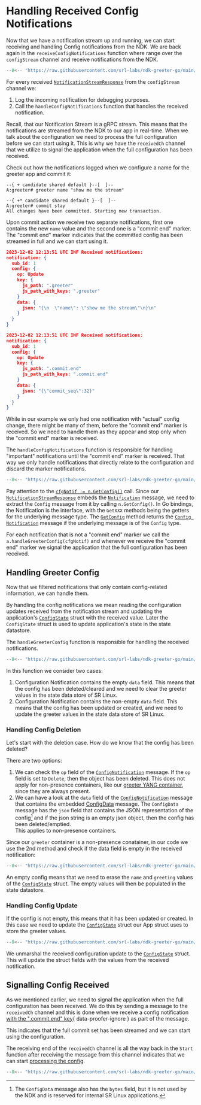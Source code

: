 # Handling Received Config Notifications

Now that we have a notification stream up and running, we can start receiving and handling Config notifications from the NDK. We are back again in the `receiveConfigNotifications` function where range over the `configStream` channel and receive notifications from the NDK.

```{.go title="greeter/config.go"}
--8<-- "https://raw.githubusercontent.com/srl-labs/ndk-greeter-go/main/greeter/config.go:rcv-cfg-notif"
```

For every received [`NotificationStreamResponse`][notif_stream_resp_doc] from the `configStream` channel we:

1. Log the incoming notification for debugging purposes.
2. Call the `handleConfigNotifications` function that handles the received notification.

Recall, that our Notification Stream is a gRPC stream. This means that the notifications are streamed from the NDK to our app in real-time. When we talk about the configuration we need to process the full configuration before we can start using it. This is why we have the `receivedCh` channel that we utilize to signal the application when the full configuration has been received.

Check out how the notifications logged when we configure a name for the greeter app and commit it:

```srl
--{ + candidate shared default }--[  ]--
A:greeter# greeter name "show me the stream"

--{ +* candidate shared default }--[  ]--
A:greeter# commit stay
All changes have been committed. Starting new transaction.
```

Upon commit action we receive two separate notifications, first one contains the new `name` value and the second one is a "commit end" marker. The "commit end" marker indicates that the committed config has been streamed in full and we can start using it.

```json
2023-12-02 12:13:51 UTC INF Received notifications:
notification: {
  sub_id: 1
  config: {
    op: Update
    key: {
      js_path: ".greeter"
      js_path_with_keys: ".greeter"
    }
    data: {
      json: "{\n  \"name\": \"show me the stream\"\n}\n"
    }
  }
}

2023-12-02 12:13:51 UTC INF Received notifications:
notification: {
  sub_id: 1
  config: {
    op: Update
    key: {
      js_path: ".commit.end"
      js_path_with_keys: ".commit.end"
    }
    data: {
      json: "{\"commit_seq\":32}"
    }
  }
}
```

While in our example we only had one notification with "actual" config change, there might be many of them, before the "commit end" marker is received. So we need to handle them as they appear and stop only when the "commit end" marker is received.

The `handleConfigNotifications` function is responsible for handling "important" notifications until the "commit end" marker is received. That way we only handle notifications that directly relate to the configuration and discard the marker notifications.

```{.go title="greeter/config.go"}
--8<-- "https://raw.githubusercontent.com/srl-labs/ndk-greeter-go/main/greeter/config.go:buffer-cfg-notif"
```

Pay attention to the [`cfgNotif := n.GetConfig()`](#__codelineno-4-7) call. Since our [`NotificationStreamResponse`][notif_stream_resp_doc] embeds the [`Notification`][notif_doc] message, we need to extract the `Config` message from it by calling `n.GetConfig()`. In Go bindings, the Notification is the interface, with the `GetXXX` methods being the getters for the underlying message type. The [`GetConfig`][get-config] method returns the [`Config Notification`][config_notif_doc] message if the underlying message is of the `Config` type.

For each notification that is not a "commit end" marker we call the `a.handleGreeterConfig(cfgNotif)` and whenever we receive the "commit end" marker we signal the application that the full configuration has been received.

## Handling Greeter Config

Now that we filtered notifications that only contain config-related information, we can handle them.

By handling the config notifications we mean reading the configuration updates received from the notification stream and updating the application's [`ConfigState`](app-instance.md#app-config-and-state) struct with the received value. Later the `ConfigState` struct is used to update application's state in the state datastore.

The `handleGreeterConfig` function is responsible for handling the received notifications.

```{.go title="greeter/config.go"}
--8<-- "https://raw.githubusercontent.com/srl-labs/ndk-greeter-go/main/greeter/config.go:handle-greeter-cfg"
```

In this function we consider two cases:

1. Configuration Notification contains the empty `data` field. This means that the config has been deleted/cleared and we need to clear the greeter values in the state data store of SR Linux.
2. Configuration Notification contains the non-empty `data` field. This means that the config has been updated or created, and we need to update the greeter values in the state data store of SR Linux.

### Handling Config Deletion

Let's start with the deletion case. How do we know that the config has been deleted?

There are two options:

1. We can check the `op` field of the [`ConfigNotification`][config_notif_doc] message. If the `op` field is set to `Delete`, then the object has been deleted. This does not apply for non-presence containers, like our [greeter YANG container](../../agent.md#yang-module), since they are always present.
2. We can have a look at the `data` field of the [`ConfigNotification`][config_notif_doc] message that contains the embedded [ConfigData][config_data_doc] message. The `ConfigData` message has the `json` field that contains the JSON representation of the config[^10] and if the json string is an empty json object, then the config has been deleted/emptied.  
    This applies to non-presence containers.

Since our `greeter` container is a non-presence conatainer, in our code we use the 2nd method and check if the data field is empty in the received notification:

```{.go title="greeter/config.go"}
--8<-- "https://raw.githubusercontent.com/srl-labs/ndk-greeter-go/main/greeter/config.go:delete-case"
```

An empty config means that we need to erase the `name` and `greeting` values of the [`ConfigState`](app-instance.md#app-config-and-state) struct. The empty values will then be populated in the state datastore.

### Handling Config Update

If the config is not empty, this means that it has been updated or created. In this case we need to update the [`ConfigState`](app-instance.md#app-config-and-state) struct our App struct uses to store the greeter values.

```{.go title="greeter/config.go"}
--8<-- "https://raw.githubusercontent.com/srl-labs/ndk-greeter-go/main/greeter/config.go:non-delete-case"
```

We unmarshal the received configuration update to the [`ConfigState`](app-instance.md#app-config-and-state) struct. This will update the struct fields with the values from the received notification.

## Signalling Config Received

As we mentioned earlier, we need to signal the application when the full configuration has been received. We do this by sending a message to the `receivedCh` channel and this is done when we receive a config notification [with the ".commit.end" key](#__codelineno-3-21:29){ data-proofer-ignore } as part of the message.

This indicates that the full commit set has been streamed and we can start using the configuration.

The receiving end of the `receivedCh` channel is all the way back in the `Start` function after receiving the message from this channel indicates that we can start [processing the config](processing-config.md).

```{.go title="greeter/app.go" hl_lines="6"}
--8<-- "https://raw.githubusercontent.com/srl-labs/ndk-greeter-go/main/greeter/app.go:app-start"
```

[notif_stream_resp_doc]: https://rawcdn.githack.com/nokia/srlinux-ndk-protobufs/v0.2.0/doc/index.html#srlinux.sdk.NotificationStreamResponse
[notif_doc]: https://rawcdn.githack.com/nokia/srlinux-ndk-protobufs/v0.2.0/doc/index.html#srlinux.sdk.Notification
[config_notif_doc]: https://rawcdn.githack.com/nokia/srlinux-ndk-protobufs/v0.2.0/doc/index.html#srlinux.sdk.ConfigNotification
[get-config]: https://github.com/nokia/srlinux-ndk-go/blob/main/ndk/sdk_service.pb.go#L958
[config_data_doc]: https://rawcdn.githack.com/nokia/srlinux-ndk-protobufs/v0.2.0/doc/index.html#srlinux.sdk.ConfigData

[^10]: The `ConfigData` message also has the `bytes` field, but it is not used by the NDK and is reserved for internal SR Linux applications.
